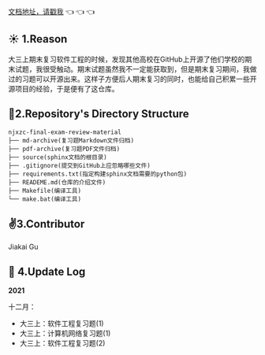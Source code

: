 [文档地址，请戳我](https://njxzc.jaya.wiki/en/latest/) :point_left: :point_left: :point_left:   



## :sunny:  1.Reason

大三上期末复习软件工程的时候，发现其他高校在GitHub上开源了他们学校的期末试题，我很受触动。期末试题虽然我不一定能获取到，但是期末复习期间，我做过的习题可以开源出来。这样子方便后人期末复习的同时，也能给自己积累一些开源项目的经验，于是便有了这仓库。



## :page_with_curl:2.Repository's Directory Structure

```
njxzc-final-exam-review-material
├── md-archive(复习题Markdown文件归档)
├── pdf-archive(复习题PDF文件归档)
├── source(sphinx文档的根目录)
├── .gitignore(提交到GitHub上应忽略哪些文件)
├── requirements.txt(指定构建sphinx文档需要的python包)
├── READEME.md(仓库的介绍文件)
├── Makefile(编译工具)
└── make.bat(编译工具)
```



## :v:3.Contributor

Jiakai Gu



## :bell: 4.Update Log



**2021**

十二月：

+ 大三上：软件工程复习题(1)
+ 大三上：计算机网络复习题(1)
+ 大三上：软件工程复习题(2)

